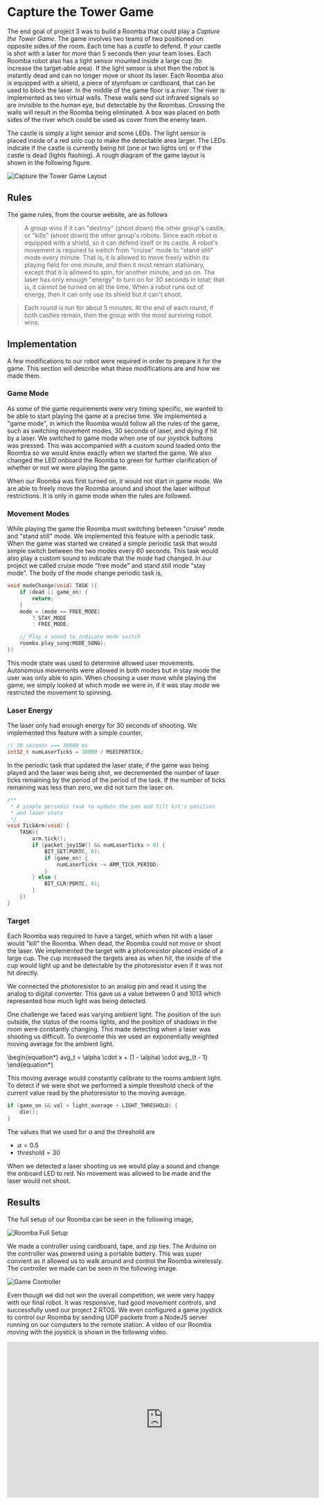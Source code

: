 # Capture the Tower Game

The end goal of project 3 was to build a Roomba that could play a _Capture the Tower Game_. The game involves two teams of two positioned on opposite sides of the room. Each time has a _castle_ to defend. If your castle is shot with a laser for more than 5 seconds then your team loses. Each Roomba robot also has a light sensor mounted inside a large cup (to increase the target-able area). If the light sensor is shot then the robot is instantly dead and can no longer move or shoot its laser. Each Roomba also is equipped with a shield, a piece of styrofoam or cardboard, that can be used to block the laser. In the middle of the game floor is a _river_. The river is implemented as two virtual walls. These walls send out infrared signals so are invisible to the human eye, but detectable by the Roombas. Crossing the walls will result in the Roomba being eliminated. A box was placed on both sides of the river which could be used as cover from the enemy team.

The castle is simply a light sensor and some LEDs. The light sensor is placed inside of a red solo cup to make the detectable area larger. The LEDs indicate if the castle is currently being hit (one or two lights on) or if the castle is dead (lights flashing). A rough diagram of the game layout is shown in the following figure.

![Capture the Tower Game Layout](https://i.imgur.com/XWfsI8I.png)

## Rules

The game rules, from the course website, are as follows

> A group wins if it can "destroy" (shoot down) the other group's castle, or "kills" (shoot down) the other group's robots. Since each robot is equipped with a shield, so it can defend itself or its castle. A robot's movement is required to switch from "cruise" mode to "stand still" mode every minute. That is, it is allowed to move freely within its playing field for one minute, and then it must remain stationary, except that it is allowed to spin, for another minute, and so on. The laser has only enough "energy" to turn on for 30 seconds in total; that is, it cannot be turned on all the time. When a robot runs out of energy, then it can only use its shield but it can't shoot.

> Each round is run for about 5 minutes. At the end of each round, if both castles remain, then the group with the most surviving robot wins.

## Implementation

A few modifications to our robot were required in order to prepare it for the game. This section will describe what these modifications are and how we made them.

### Game Mode

As some of the game requirements were very timing specific, we wanted to be able to start playing the game at a precise time. We implemented a "game mode", in which the Roomba would follow all the rules of the game, such as switching movement modes, 30 seconds of laser, and dying if hit by a laser. We switched to game mode when one of our joystick buttons was pressed. This was accompanied with a custom sound loaded onto the Roomba so we would know exactly when we started the game. We also changed the LED onboard the Roomba to green for further clarification of whether or not we were playing the game.

When our Roomba was first turned on, it would not start in game mode. We are able to freely move the Roomba around and shoot the laser without restrictions. It is only in game mode when the rules are followed.

### Movement Modes

While playing the game the Roomba must switching between "cruise" mode and "stand still" mode. We implemented this feature with a periodic task. When the game was started we created a simple periodic task that would simple switch between the two modes every 60 seconds. This task would also play a custom sound to indicate that the mode had changed. In our project we called cruise mode "free mode" and stand still mode "stay mode". The body of the mode change periodic task is,

```c
void modeChange(void) TASK ({
    if (dead || game_on) {
        return;
    }
    mode = (mode == FREE_MODE)
        ? STAY_MODE
        : FREE_MODE;

    // Play a sound to indicate mode switch
    roomba.play_song(MODE_SONG);
})
```

This mode state was used to determine allowed user movements. Autonomous movements were allowed in both modes but in stay mode the user was only able to spin. When choosing a user move while playing the game, we simply looked at which mode we were in, if it was stay mode we restricted the movement to spinning.

### Laser Energy

The laser only had enough energy for 30 seconds of shooting. We implemented this feature with a simple counter,

```c
// 30 seconds === 30000 ms
int32_t numLaserTicks = 30000 / MSECPERTICK;
```

In the periodic task that updated the laser state, if the game was being played and the laser was being shot, we decremented the number of laser ticks remaining by the period of the period of the task. If the number of ticks remaining was less than zero, we did not turn the laser on.

```c
/**
 * A simple periodic task to update the pan and tilt kit's position
 * and laser state
 */
void TickArm(void) {
    TASK({
        arm.tick();
        if (packet.joy1SW() && numLaserTicks > 0) {
            BIT_SET(PORTC, 0);
            if (game_on) {
                numLaserTicks -= ARM_TICK_PERIOD;
            }
        } else {
            BIT_CLR(PORTC, 0);
        }
    })
}
```

### Target

Each Roomba was required to have a target, which when hit with a laser would "kill" the Roomba. When dead, the Roomba could not move or shoot the laser. We implemented the target with a photoresistor placed inside of a large cup. The cup increased the targets area as when hit, the inside of the cup would light up and be detectable by the photoresistor even if it was not hit directly.

We connected the photoresistor to an analog pin and read it using the analog to digital converter. This gave us a value between 0 and 1013 which represented how much light was being detected.

One challenge we faced was varying ambient light. The position of the sun outside, the status of the rooms lights, and the position of shadows in the room were constantly changing. This made detecting when a laser was shooting us difficult. To overcome this we used an exponentially weighted moving average for the ambient light.

\begin{equation*}
  avg_t = \alpha \cdot x + (1 - \alpha) \cdot avg_{t - 1}
\end{equation*}

This moving average would constantly calibrate to the rooms ambient light. To detect if we were shot we performed a simple threshold check of the current value read by the photoresistor to the moving average.

```c
if (game_on && val > light_average + LIGHT_THRESHOLD) {
    die();
}
```

The values that we used for $\alpha$ and the threshold are

- $\alpha = 0.5$
- $\text{threshold} = 30$

When we detected a laser shooting us we would play a sound and change the onboard LED to red. No movement was allowed to be made and the laser would not shoot.

## Results

The full setup of our Roomba can be seen in the following image,

![Roomba Full Setup](https://i.imgur.com/IE97pyn.jpg)

We made a controller using cardboard, tape, and zip ties. The Arduino on the controller was powered using a portable battery. This was super convient as it allowed us to walk around and control the Roomba wirelessly. The controller we made can be seen in the following image.

![Game Controller](https://i.imgur.com/RVRYPa9.jpg)

Even though we did not win the overall competition, we were very happy with our final robot. It was responsive, had good movement controls, and successfully used our project 2 RTOS. We even configured a game joystick to control our Roomba by sending UDP packets from a NodeJS server running on our computers to the remote station. A video of our Roomba moving with the joystick is shown in the following video.

<iframe width="720" height="360" src="https://www.youtube.com/embed/Mu4KXoZp-OU?mute=1" frameborder="0" allow="encrypted-media" allowfullscreen></iframe>
